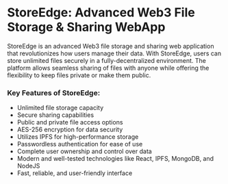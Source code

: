 # StoreEdge: Advanced Web3 File Storage &amp; Sharing WebApp

StoreEdge is an advanced Web3 file storage and sharing web application that revolutionizes how users manage their data. With StoreEdge, users can store unlimited files securely in a fully-decentralized environment. The platform allows seamless sharing of files with anyone while offering the flexibility to keep files private or make them public.

### Key Features of StoreEdge:

- Unlimited file storage capacity
- Secure sharing capabilities
- Public and private file access options
- AES-256 encryption for data security
- Utilizes IPFS for high-performance storage
- Passwordless authentication for ease of use
- Complete user ownership and control over data
- Modern and well-tested technologies like React, IPFS, MongoDB, and NodeJS
- Fast, reliable, and user-friendly interface
